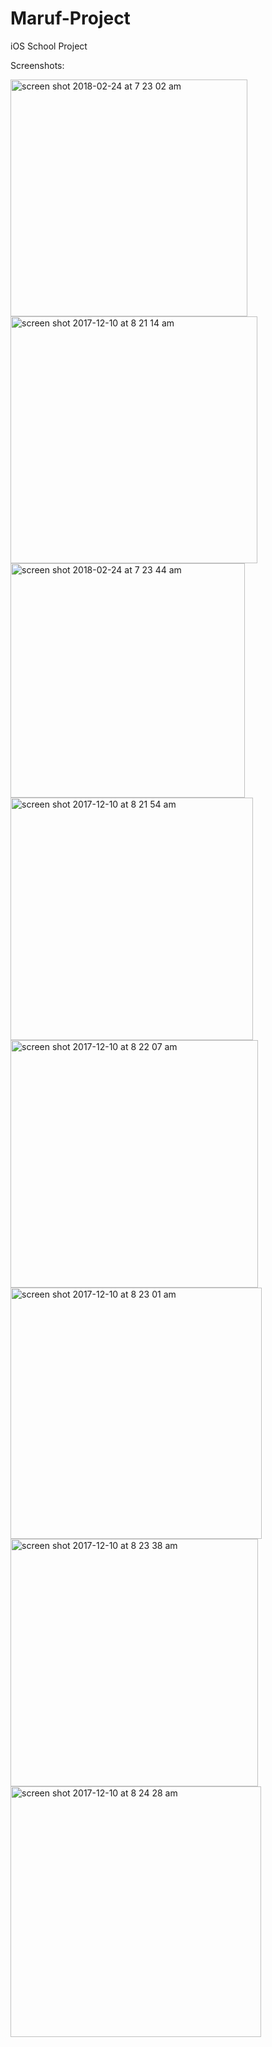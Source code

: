# Maruf-Project
iOS School Project

Screenshots:

<img width="379" alt="screen shot 2018-02-24 at 7 23 02 am" src="https://user-images.githubusercontent.com/20143504/36630911-fd095284-1933-11e8-8470-fc47d61d0434.png">

<img width="395" alt="screen shot 2017-12-10 at 8 21 14 am" src="https://user-images.githubusercontent.com/20143504/33805859-c789e1a4-dd84-11e7-9136-7c5c30094163.png">

<img width="375" alt="screen shot 2018-02-24 at 7 23 44 am" src="https://user-images.githubusercontent.com/20143504/36630912-0cecb696-1934-11e8-9dc4-178c081c6bc2.png">

<img width="388" alt="screen shot 2017-12-10 at 8 21 54 am" src="https://user-images.githubusercontent.com/20143504/33805864-ceec8578-dd84-11e7-9af0-7ae0d211dec2.png">

<img width="396" alt="screen shot 2017-12-10 at 8 22 07 am" src="https://user-images.githubusercontent.com/20143504/33805865-d2deb7f0-dd84-11e7-9a25-ace1f8a5a79f.png">

<img width="402" alt="screen shot 2017-12-10 at 8 23 01 am" src="https://user-images.githubusercontent.com/20143504/33805866-d618d824-dd84-11e7-8d7b-df3b295393e5.png">

<img width="396" alt="screen shot 2017-12-10 at 8 23 38 am" src="https://user-images.githubusercontent.com/20143504/33805867-d9fc720c-dd84-11e7-857d-7a73647e4a39.png">

<img width="401" alt="screen shot 2017-12-10 at 8 24 28 am" src="https://user-images.githubusercontent.com/20143504/33805872-e5b104c8-dd84-11e7-99d6-71974b3db624.png">
